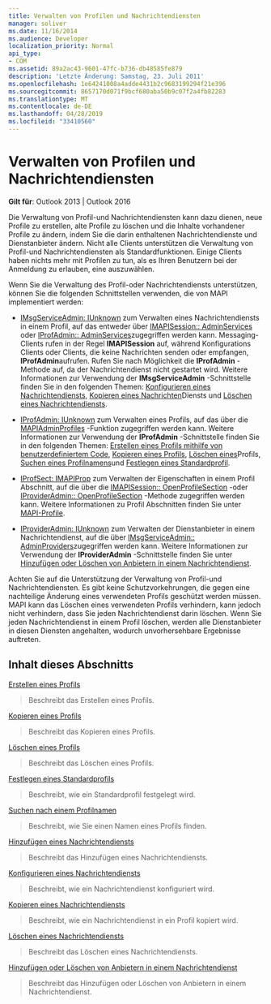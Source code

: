 ```yaml
---
title: Verwalten von Profilen und Nachrichtendiensten
manager: soliver
ms.date: 11/16/2014
ms.audience: Developer
localization_priority: Normal
api_type:
- COM
ms.assetid: 89a2ac43-9601-47fc-b736-db48585fe879
description: 'Letzte Änderung: Samstag, 23. Juli 2011'
ms.openlocfilehash: 1e64241008a4adde4431b2c9683199294f21e396
ms.sourcegitcommit: 8657170d071f9bcf680aba50b9c07f2a4fb82283
ms.translationtype: MT
ms.contentlocale: de-DE
ms.lasthandoff: 04/28/2019
ms.locfileid: "33410560"
---
```

# <a name="administering-profiles-and-message-services"></a>Verwalten von Profilen und Nachrichtendiensten

  
  
**Gilt für**: Outlook 2013 | Outlook 2016 
  
Die Verwaltung von Profil-und Nachrichtendiensten kann dazu dienen, neue Profile zu erstellen, alte Profile zu löschen und die Inhalte vorhandener Profile zu ändern, indem Sie die darin enthaltenen Nachrichtendienste und Dienstanbieter ändern. Nicht alle Clients unterstützen die Verwaltung von Profil-und Nachrichtendiensten als Standardfunktionen. Einige Clients haben nichts mehr mit Profilen zu tun, als es Ihren Benutzern bei der Anmeldung zu erlauben, eine auszuwählen.
  
Wenn Sie die Verwaltung des Profil-oder Nachrichtendiensts unterstützen, können Sie die folgenden Schnittstellen verwenden, die von MAPI implementiert werden:
  
- [IMsgServiceAdmin: IUnknown](imsgserviceadminiunknown.md) zum Verwalten eines Nachrichtendiensts in einem Profil, auf das entweder über [IMAPISession:: AdminServices](imapisession-adminservices.md) oder [IProfAdmin:: AdminServices](iprofadmin-adminservices.md)zugegriffen werden kann. Messaging-Clients rufen in der Regel **IMAPISession** auf, während Konfigurations Clients oder Clients, die keine Nachrichten senden oder empfangen, **IProfAdmin**aufrufen. Rufen Sie nach Möglichkeit die **IProfAdmin** -Methode auf, da der Nachrichtendienst nicht gestartet wird. Weitere Informationen zur Verwendung der **IMsgServiceAdmin** -Schnittstelle finden Sie in den folgenden Themen: [Konfigurieren eines Nachrichtendiensts](configuring-a-message-service.md), [Kopieren eines Nachrichten](copying-a-message-service.md)Diensts und [Löschen eines Nachrichtendiensts](deleting-a-message-service.md).
    
- [IProfAdmin: IUnknown](iprofadminiunknown.md) zum Verwalten eines Profils, auf das über die [MAPIAdminProfiles](mapiadminprofiles.md) -Funktion zugegriffen werden kann. Weitere Informationen zur Verwendung der **IProfAdmin** -Schnittstelle finden Sie in den folgenden Themen: [Erstellen eines Profils mithilfe von benutzerdefiniertem Code](creating-a-profile-by-using-custom-code.md), [Kopieren eines Profils](copying-a-profile.md), [Löschen eines](deleting-a-profile.md)Profils, [Suchen eines Profilnamens](finding-a-profile-name.md)und [Festlegen eines Standardprofil](setting-a-default-profile.md).
    
- [IProfSect: IMAPIProp](iprofsectimapiprop.md) zum Verwalten der Eigenschaften in einem Profil Abschnitt, auf die über die [IMAPISession:: OpenProfileSection](imapisession-openprofilesection.md) -oder [IProviderAdmin:: OpenProfileSection](iprovideradmin-openprofilesection.md) -Methode zugegriffen werden kann. Weitere Informationen zu Profil Abschnitten finden Sie unter [MAPI-Profile](mapi-profiles.md).
    
- [IProviderAdmin: IUnknown](iprovideradminiunknown.md) zum Verwalten der Dienstanbieter in einem Nachrichtendienst, auf die über [IMsgServiceAdmin:: AdminProviders](imsgserviceadmin-adminproviders.md)zugegriffen werden kann. Weitere Informationen zur Verwendung der **IProviderAdmin** -Schnittstelle finden Sie unter [Hinzufügen oder Löschen von Anbietern in einem Nachrichtendienst](adding-or-deleting-providers-in-a-message-service.md).
    
Achten Sie auf die Unterstützung der Verwaltung von Profil-und Nachrichtendiensten. Es gibt keine Schutzvorkehrungen, die gegen eine nachteilige Änderung eines verwendeten Profils geschützt werden müssen. MAPI kann das Löschen eines verwendeten Profils verhindern, kann jedoch nicht verhindern, dass Sie jeden Nachrichtendienst darin löschen. Wenn Sie jeden Nachrichtendienst in einem Profil löschen, werden alle Dienstanbieter in diesen Diensten angehalten, wodurch unvorhersehbare Ergebnisse auftreten.
  
## <a name="in-this-section"></a>Inhalt dieses Abschnitts

[Erstellen eines Profils](creating-a-profile.md)
  
> Beschreibt das Erstellen eines Profils.
    
[Kopieren eines Profils](copying-a-profile.md)
  
> Beschreibt das Kopieren eines Profils.
    
[Löschen eines Profils](deleting-a-profile.md)
  
> Beschreibt das Löschen eines Profils.
    
[Festlegen eines Standardprofils](setting-a-default-profile.md)
  
> Beschreibt, wie ein Standardprofil festgelegt wird.
    
[Suchen nach einem Profilnamen](finding-a-profile-name.md)
  
> Beschreibt, wie Sie einen Namen eines Profils finden.
    
[Hinzufügen eines Nachrichtendiensts](adding-a-message-service.md)
  
> Beschreibt das Hinzufügen eines Nachrichtendiensts.
    
[Konfigurieren eines Nachrichtendiensts](configuring-a-message-service.md)
  
> Beschreibt, wie ein Nachrichtendienst konfiguriert wird.
    
[Kopieren eines Nachrichtendiensts](copying-a-message-service.md)
  
> Beschreibt, wie ein Nachrichtendienst in ein Profil kopiert wird.
    
[Löschen eines Nachrichtendiensts](deleting-a-message-service.md)
  
> Beschreibt das Löschen eines Nachrichtendiensts.
    
[Hinzufügen oder Löschen von Anbietern in einem Nachrichtendienst](adding-or-deleting-providers-in-a-message-service.md)
  
> Beschreibt das Hinzufügen oder Löschen von Anbietern in einem Nachrichtendienst.
    


